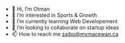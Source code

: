 - 👋 Hi, I’m Otman
- 👀 I’m interested in Sports & Growth
- 🌱 I’m currently learning Web Developement
- 💞️ I’m looking to collaborate on startup ideas
- 📫 How to reach me zaibo@mymacewan.ca

<!---
Klass-A/Klass-A is a ✨ special ✨ repository because its `README.md` (this file) appears on your GitHub profile.
You can click the Preview link to take a look at your changes.
--->
